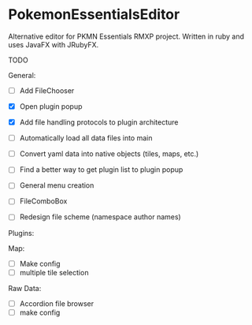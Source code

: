 # PokemonEssentialsEditor

Alternative editor for PKMN Essentials RMXP project. Written in ruby and uses JavaFX with JRubyFX.


TODO

General:

- [ ] Add FileChooser
- [x] Open plugin popup
- [x] Add file handling protocols to plugin architecture
- [ ] Automatically load all data files into main
- [ ] Convert yaml data into native objects (tiles, maps, etc.)
- [ ] Find a better way to get plugin list to plugin popup
- [ ] General menu creation
- [ ] FileComboBox
- [ ] Redesign file scheme (namespace author names)


Plugins:

Map:
- [ ] Make config 
- [ ] multiple tile selection

Raw Data:
- [ ] Accordion file browser
- [ ] make config
